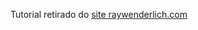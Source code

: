 Tutorial retirado do [site raywenderlich.com](https://www.raywenderlich.com/11395893-push-notifications-tutorial-getting-started)